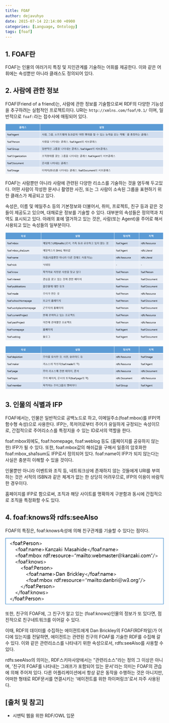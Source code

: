 ```yaml
---
title: FOAF
author: dejavuhyo
date: 2015-07-14 22:14:00 +0900
categories: [Language, Ontology]
tags: [foaf]
---
```


## 1. FOAF란
FOAF는 인물의 여러가지 특징 및 지인관계를 기술하는 어휘를 제공한다. 이와 같은 어휘에는 속성뿐만 아니라 클래스도 정의되어 있다.

## 2. 사람에 관한 정보
FOAF(Friend of a friend)는, 사람에 관한 정보를 기술함으로써 RDF의 다양한 기능성을 추구하려는 실험적인 프로젝트이다. URI는 ```http://xmlns.com/foaf/0.1/``` 이며, 일반적으로 ```foaf:```라는 접수사에 매핑되어 있다.

![foaf-class](/assets/img/2015-07-14-foaf/foaf-class.png)

FOAF는 사람뿐만 아니라 사람에 관련된 다양한 리소스를 기술하는 것을 염두해 두고있다. 어떤 사람이 작성한 문서나 촬영한 사진, 또는 그 사람이 소속된 그룹을 표현하기 위한 클래스가 제공되고 있다.

속성은, 이름 및 메일주소 등의 기본정보와 더불어서, 취미, 프로젝트, 친구 등과 같은 것들이 제공도고 있으며, 대채로운 정보를 기술할 수 있다. 대부분의 속성들은 정의역과 치역도 표시되고 있다. 아래의 표에 열거하고 있는 것은, 사람(또는 Agent)을 주어로 해서 사용되고 있는 속성들의 일부분이다.

![foaf-properties](/assets/img/2015-07-14-foaf/foaf-properties.png)

![foaf-resources](/assets/img/2015-07-14-foaf/foaf-resources.png)

## 3. 인물의 식별과 IFP
FOAF에서는, 인물은 일반적으로 공백노드로 하고, 이메일주소(foaf:mbox)를 IFP(역함수형 속성)으로 사용한다. IFP는, 목저어로부터 주어가 유일하게 규정되는 속성이므로, 간접적으로 주어리소스를 특정지을 수 있는 ID로서의 역할을 한다.

foaf:mbox외에도, foaf:homepage, foaf:weblog 등도 (홈페이지를 공유하지 않는한) IFP가 될 수 있다. 또한, foaf:mbox값의 해쉬값을 구해서 일종의 암호화한 foaf:mbox_sha1sum도 IFP로서 정의되어 있다. foaf:name이 IFP가 되지 않는다는 사실은 충분히 이해할 수 있을 것이다.

인물뿐만 아니라 이벤트와 조직 등, 네트워크상에 존재하지 않는 것들에게 URI를 부여하는 것은 서적의 ISBN과 같은 체계가 없는 한 상당히 어려우므로, IFP의 이용이 바람직한 경우이다.

홈페이지를 IFP로 함으로써, 조직과 해당 사이트를 명확하게 구분함과 동시에 간접적으로 조직을 특정화할 수도 있다.

## 4. foaf:knows와 rdfs:seeAlso
FOAF의 특징은, foaf:knows속성에 의해 친구관계를 기술할 수 있다는 점이다.

![foaf-knows](/assets/img/2015-07-14-foaf/foaf-knows.png)

또한, 친구의 FOAF에, 그 친구가 알고 있는 (foaf:knows)인물의 정보가 또 있다면, 점진적으로 친구네트워크를 이어갈 수 있다.

이때, RDF의 데이터를 수집하는 에이젼트에게 Dan Brickley의 FOAF(RDF파일)가 어디에 있는지를 전달하면, 에이젼트는 관련된 친구의 FOAF를 기술한 RDF를 수집해 갈 수 있다. 이와 같은 관련리소스를 나타내기 위한 속성으로서, rdfs:seeAlso를 사용할 수 있다.

rdfs:seeAlso의 의미는, RDF스키마사양에서는 "관련리소스"라는 정의 그 이상은 아니며, '친구의 FOAF를 나타내는 그래프가 포함되어 있는 문서'라는 의미는 FOAF의 관습에 의해 주어져 있다. 다른 어플리케이션에서 항상 같은 동작을 수행하는 것은 아니지만, 어떠한 형태로 RDF문서를 연결시키는 '에이젼트를 위한 하이퍼링크'로서 자주 사용된다.

## [출처 및 참고]
* 시맨틱 웹을 위한 RDF/OWL 입문
